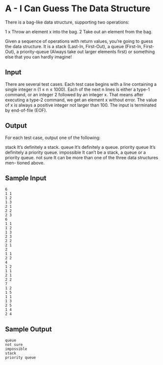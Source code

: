 # A - I Can Guess The Data Structure

There is a bag-like data structure, supporting two operations:

1 x   Throw an element x into the bag.
2     Take out an element from the bag.

Given a sequence of operations with return values, you’re going to guess the data structure. It is a stack (Last-In, First-Out), a queue (First-In, First-Out), a priority-queue (Always take out larger elements first) or something else that you can hardly imagine!

## Input

There are several test cases. Each test case begins with a line containing a single integer n (1 ≤ n ≤ 1000). Each of the next n lines is either a type-1 command, or an integer 2 followed by an integer x. That means after executing a type-2 command, we get an element x without error. The value of x is always a positive integer not larger than 100. The input is terminated by end-of-file (EOF).

## Output

For each test case, output one of the following:

stack             It’s definitely a stack.
queue             It’s definitely a queue.
priority queue    It’s definitely a priority queue.
impossible        It can’t be a stack, a queue or a priority queue.
not sure          It can be more than one of the three data structures men- tioned above.

## Sample Input

```
6
1 1
1 2
1 3
2 1
2 2
2 3
6
1 1
1 2
1 3
2 3
2 2
2 1
2
1 1
2 2
4
1 2
1 1
2 1
2 2
7
1 2
1 5
1 1
1 3
2 5
1 4
2 4
```

## Sample Output

```
queue
not sure
impossible
stack
priority queue
```